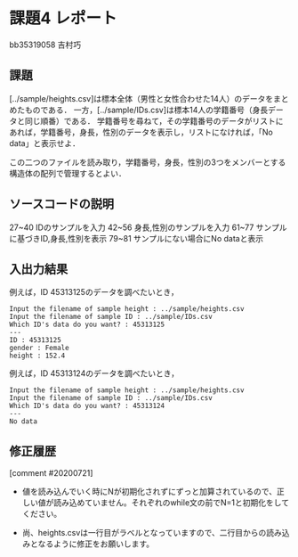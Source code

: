 # 課題4 レポート

bb35319058 吉村巧

## 課題

[../sample/heights.csv]は標本全体（男性と女性合わせた14人）のデータをまとめたものである．
一方，[../sample/IDs.csv]は標本14人の学籍番号（身長データと同じ順番）である．
学籍番号を尋ねて，その学籍番号のデータがリストにあれば，学籍番号，身長，性別のデータを表示し，リストになければ，「No data」と表示せよ．

この二つのファイルを読み取り，学籍番号，身長，性別の3つをメンバーとする構造体の配列で管理するとよい．

## ソースコードの説明
27~40 IDのサンプルを入力
42~56 身長,性別のサンプルを入力
61~77 サンプルに基づきID,身長,性別を表示
79~81 サンプルにない場合にNo dataと表示

## 入出力結果

例えば，ID 45313125のデータを調べたいとき，

```
Input the filename of sample height : ../sample/heights.csv
Input the filename of sample ID : ../sample/IDs.csv
Which ID's data do you want? : 45313125
---
ID : 45313125
gender : Female
height : 152.4
```

例えば，ID 45313124のデータを調べたいとき，

```
Input the filename of sample height : ../sample/heights.csv
Input the filename of sample ID : ../sample/IDs.csv
Which ID's data do you want? : 45313124
---
No data
```

## 修正履歴
[comment #20200721]
- 値を読み込んでいく時にNが初期化されずにずっと加算されているので、正しい値が読み込めていません。それぞれのwhile文の前でN=1と初期化をしてください。

- 尚、heights.csvは一行目がラベルとなっていますので、二行目からの読み込みとなるように修正をお願いします。
